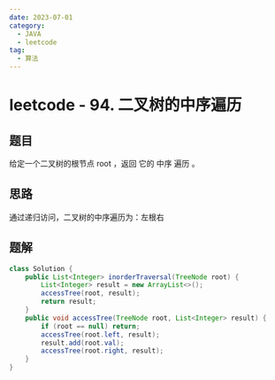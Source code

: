 ```yaml
---
date: 2023-07-01
category:
  - JAVA
  - leetcode
tag:
  - 算法
---
```


# leetcode - 94. 二叉树的中序遍历

## 题目

给定一个二叉树的根节点 root ，返回 它的 中序 遍历 。

## 思路

通过递归访问，二叉树的中序遍历为：左根右


## 题解

```java
class Solution {
    public List<Integer> inorderTraversal(TreeNode root) {
        List<Integer> result = new ArrayList<>();
        accessTree(root, result);
        return result;
    }
    public void accessTree(TreeNode root, List<Integer> result) {
        if (root == null) return;
        accessTree(root.left, result);
        result.add(root.val);
        accessTree(root.right, result);
    }
}
```